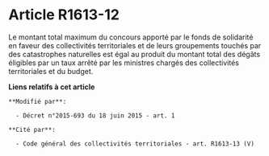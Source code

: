 # Article R1613-12

Le montant total maximum du concours apporté par le fonds de solidarité en faveur des collectivités territoriales et de leurs
groupements touchés par des catastrophes naturelles est égal au produit du montant total des dégâts éligibles par un taux
arrêté par les ministres chargés des collectivités territoriales et du budget.

**Liens relatifs à cet article**

	**Modifié par**:

	  - Décret n°2015-693 du 18 juin 2015 - art. 1

	**Cité par**:

	  - Code général des collectivités territoriales - art. R1613-13 (V)
